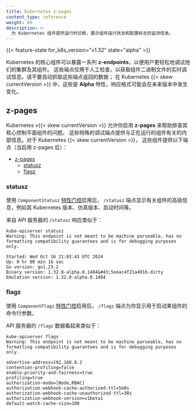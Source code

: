 ```yaml
---
title: Kubernetes z-pages
content_type: reference
weight: 60
description: >-
  为 Kubernetes 组件提供运行时诊断，展示组件运行状态和配置标志的监测信息。
---
```

<!--
title: Kubernetes z-pages
content_type: reference
weight: 60
reviewers:
- dashpole
description: >-
  Provides runtime diagnostics for Kubernetes components, offering insights into component runtime status and configuration flags.
-->

<!-- overview -->

{{< feature-state for_k8s_version="v1.32" state="alpha" >}}

<!--
Kubernetes core components can expose a suite of _z-endpoints_ to make it easier for users
to debug their cluster and its components. These endpoints are strictly to be used for human
inspection to gain real time debugging information of a component binary.
Avoid automated scraping of data returned by these endpoints; in Kubernetes {{< skew currentVersion >}}
these are an **alpha** feature and the response format may change in future releases.
-->
Kubernetes 的核心组件可以暴露一系列 **z-endpoints**，以便用户更轻松地调试他们的集群及其组件。
这些端点仅用于人工检查，以获取组件二进制文件的实时调试信息。请不要自动抓取这些端点返回的数据；
在 Kubernetes {{< skew currentVersion >}} 中，这些是 **Alpha** 特性，响应格式可能会在未来版本中发生变化。

<!-- body -->

<!--
## z-pages

Kubernetes v{{< skew currentVersion >}} allows you to enable _z-pages_ to help you troubleshoot
problems with its core control plane components. These special debugging endpoints provide internal
information about running components. For Kubernetes {{< skew currentVersion >}}, components
serve the following endpoints (when enabled):
-->
## z-pages

Kubernetes v{{< skew currentVersion >}} 允许你启用 **z-pages** 来帮助排查其核心控制平面组件的问题。
这些特殊的调试端点提供与正在运行的组件有关的内部信息。对于 Kubernetes {{< skew currentVersion >}}，
这些组件提供以下端点（当启用 z-pages 后）：

- [z-pages](#z-pages)
  - [statusz](#statusz)
  - [flagz](#flagz)

<!--
### statusz

Enabled using the `ComponentStatusz` [feature gate](/docs/reference/command-line-tools-reference/feature-gates/),
the `/statusz` endpoint displays high level information about the component such as its Kubernetes version, emulation version, start time and more.

The `/statusz` response from the API server is similar to:
-->
### statusz

使用 `ComponentStatusz`
[特性门控](/zh-cn/docs/reference/command-line-tools-reference/feature-gates/)启用后，
`/statusz` 端点显示有关组件的高级信息，例如其 Kubernetes 版本、仿真版本、启动时间等。

来自 API 服务器的 `/statusz` 响应类似于：

```
kube-apiserver statusz
Warning: This endpoint is not meant to be machine parseable, has no formatting compatibility guarantees and is for debugging purposes only.

Started: Wed Oct 16 21:03:43 UTC 2024
Up: 0 hr 00 min 16 sec
Go version: go1.23.2
Binary version: 1.32.0-alpha.0.1484&#43;5eeac4f21a491b-dirty
Emulation version: 1.32.0-alpha.0.1484
```

<!--
### flagz

Enabled using the `ComponentFlagz` [feature gate](/docs/reference/command-line-tools-reference/feature-gates/), the `/flagz` endpoint shows you the command line arguments that were used to start a component.

The `/flagz` data for the API server looks something like:
-->
### flagz

使用 `ComponentFlagz`
[特性门控](/zh-cn/docs/reference/command-line-tools-reference/feature-gates/)启用后，
`/flagz` 端点为你显示用于启动某组件的命令行参数。

API 服务器的 `/flagz` 数据看起来类似于：

```
kube-apiserver flags
Warning: This endpoint is not meant to be machine parseable, has no formatting compatibility guarantees and is for debugging purposes only.

advertise-address=192.168.8.2
contention-profiling=false
enable-priority-and-fairness=true
profiling=true
authorization-mode=[Node,RBAC]
authorization-webhook-cache-authorized-ttl=5m0s
authorization-webhook-cache-unauthorized-ttl=30s
authorization-webhook-version=v1beta1
default-watch-cache-size=100
```
